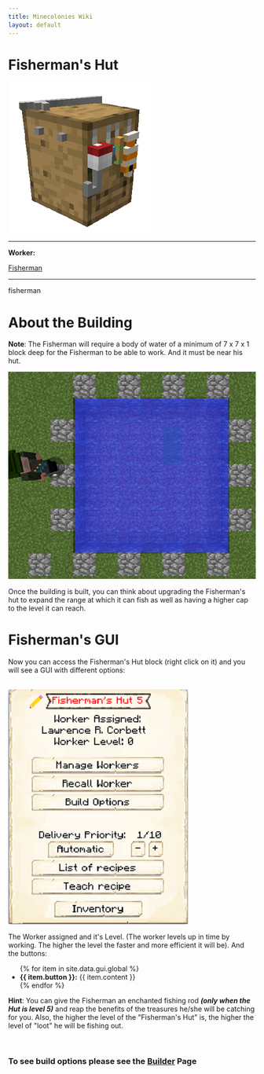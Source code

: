 ```yaml
---
title: Minecolonies Wiki
layout: default
---
```

# Fisherman's Hut

<div class="infobox box text-center">
    <img src="../../assets/images/buildings/fisherman.png" alt="Fisherman's Hut" />
    <hr />
    <div class="row section-text text-left">
        <div class="col">
        <p><strong>Worker:</strong></p>
        </div>
        <div class="col">
        <p><a href="../workers/fisherman">Fisherman</a></p>
        </div>
    </div>
    <hr />
    <recipe>fisherman</recipe>
</div>

# About the Building

**Note**: The Fisherman will require a body of water of a minimum of 7 x 7 x 1 block deep for the Fisherman to be able to work. And it must be near his hut.

<p style="text-align:center;"><img src="../../assets/images/gui/pond.png" alt="Pond"></p>

Once the building is built, you can think about upgrading the Fisherman's hut to expand the range at which it can fish as well as having a higher cap to the level it can reach.

# Fisherman's GUI

Now you can access the Fisherman's Hut block (right click on it) and you will see a GUI with different options:

<br>
<div class="row">
  <div class="col-sm-12 col-md">
    <img src="../../assets/images/gui/fishermangui.png" class="img-fluid mx-auto" alt="Fisherman GUI">
</div>
  <div class="col-sm-12 col-md">
    <p>The Worker assigned and it's Level. (The worker levels up in time by working. The 
higher the level the faster and more efficient it will be). And the buttons:</p>
    <ul>
      {% for item in site.data.gui.global %}
        <li><strong>{{ item.button }}:</strong> {{ item.content }}</li>
      {% endfor %}
    </ul>
  </div>
</div>

**Hint**: You can give the Fisherman an enchanted fishing rod **_(only when the Hut is level 5)_** and reap the benefits of the treasures he/she will be catching for you. Also, the higher the level of the "Fisherman's Hut" is, the higher the level of "loot" he will be fishing out.
  
  <br>
  
### **To see build options please see the [Builder](../../source/workers/builder) Page**  
